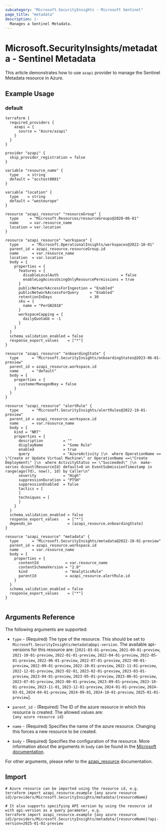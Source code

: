 ```yaml
---
subcategory: "Microsoft.SecurityInsights - Microsoft Sentinel"
page_title: "metadata"
description: |-
  Manages a Sentinel Metadata.
---
```


# Microsoft.SecurityInsights/metadata - Sentinel Metadata

This article demonstrates how to use `azapi` provider to manage the Sentinel Metadata resource in Azure.

## Example Usage

### default

```hcl
terraform {
  required_providers {
    azapi = {
      source = "Azure/azapi"
    }
  }
}

provider "azapi" {
  skip_provider_registration = false
}

variable "resource_name" {
  type    = string
  default = "acctest0001"
}

variable "location" {
  type    = string
  default = "westeurope"
}

resource "azapi_resource" "resourceGroup" {
  type     = "Microsoft.Resources/resourceGroups@2020-06-01"
  name     = var.resource_name
  location = var.location
}

resource "azapi_resource" "workspace" {
  type      = "Microsoft.OperationalInsights/workspaces@2022-10-01"
  parent_id = azapi_resource.resourceGroup.id
  name      = var.resource_name
  location  = var.location
  body = {
    properties = {
      features = {
        disableLocalAuth                            = false
        enableLogAccessUsingOnlyResourcePermissions = true
      }
      publicNetworkAccessForIngestion = "Enabled"
      publicNetworkAccessForQuery     = "Enabled"
      retentionInDays                 = 30
      sku = {
        name = "PerGB2018"
      }
      workspaceCapping = {
        dailyQuotaGb = -1
      }
    }
  }
  schema_validation_enabled = false
  response_export_values    = ["*"]
}

resource "azapi_resource" "onboardingState" {
  type      = "Microsoft.SecurityInsights/onboardingStates@2023-06-01-preview"
  parent_id = azapi_resource.workspace.id
  name      = "default"
  body = {
    properties = {
      customerManagedKey = false
    }
  }
}

resource "azapi_resource" "alertRule" {
  type      = "Microsoft.SecurityInsights/alertRules@2022-10-01-preview"
  parent_id = azapi_resource.workspace.id
  name      = var.resource_name
  body = {
    kind = "NRT"
    properties = {
      description         = ""
      displayName         = "Some Rule"
      enabled             = true
      query               = "AzureActivity |\n  where OperationName == \"Create or Update Virtual Machine\" or OperationName ==\"Create Deployment\" |\n  where ActivityStatus == \"Succeeded\" |\n  make-series dcount(ResourceId) default=0 on EventSubmissionTimestamp in range(ago(7d), now(), 1d) by Caller\n"
      severity            = "High"
      suppressionDuration = "PT5H"
      suppressionEnabled  = false
      tactics = [
      ]
      techniques = [
      ]
    }
  }
  schema_validation_enabled = false
  response_export_values    = ["*"]
  depends_on                = [azapi_resource.onboardingState]
}

resource "azapi_resource" "metadata" {
  type      = "Microsoft.SecurityInsights/metadata@2022-10-01-preview"
  parent_id = azapi_resource.workspace.id
  name      = var.resource_name
  body = {
    properties = {
      contentId            = var.resource_name
      contentSchemaVersion = "2.0"
      kind                 = "AnalyticsRule"
      parentId             = azapi_resource.alertRule.id
    }
  }
  schema_validation_enabled = false
  response_export_values    = ["*"]
}


```



## Arguments Reference

The following arguments are supported:

* `type` - (Required) The type of the resource. This should be set to `Microsoft.SecurityInsights/metadata@api-version`. The available api-versions for this resource are: [`2021-03-01-preview`, `2021-09-01-preview`, `2021-10-01-preview`, `2022-01-01-preview`, `2022-04-01-preview`, `2022-05-01-preview`, `2022-06-01-preview`, `2022-07-01-preview`, `2022-08-01-preview`, `2022-09-01-preview`, `2022-10-01-preview`, `2022-11-01-preview`, `2022-12-01-preview`, `2023-02-01`, `2023-02-01-preview`, `2023-03-01-preview`, `2023-04-01-preview`, `2023-05-01-preview`, `2023-06-01-preview`, `2023-07-01-preview`, `2023-08-01-preview`, `2023-09-01-preview`, `2023-10-01-preview`, `2023-11-01`, `2023-12-01-preview`, `2024-01-01-preview`, `2024-03-01`, `2024-04-01-preview`, `2024-09-01`, `2024-10-01-preview`, `2025-01-01-preview`].

* `parent_id` - (Required) The ID of the azure resource in which this resource is created. The allowed values are:  
  `{any azure resource id}`

* `name` - (Required) Specifies the name of the azure resource. Changing this forces a new resource to be created.

* `body` - (Required) Specifies the configuration of the resource. More information about the arguments in `body` can be found in the [Microsoft documentation](https://learn.microsoft.com/en-us/azure/templates/Microsoft.SecurityInsights/metadata?pivots=deployment-language-terraform).

For other arguments, please refer to the [azapi_resource](https://registry.terraform.io/providers/Azure/azapi/latest/docs/resources/resource) documentation.

## Import

 ```shell
 # Azure resource can be imported using the resource id, e.g.
 terraform import azapi_resource.example {any azure resource id}/providers/Microsoft.SecurityInsights/metadata/{resourceName}
 
 # It also supports specifying API version by using the resource id with api-version as a query parameter, e.g.
 terraform import azapi_resource.example {any azure resource id}/providers/Microsoft.SecurityInsights/metadata/{resourceName}?api-version=2025-01-01-preview
 ```
